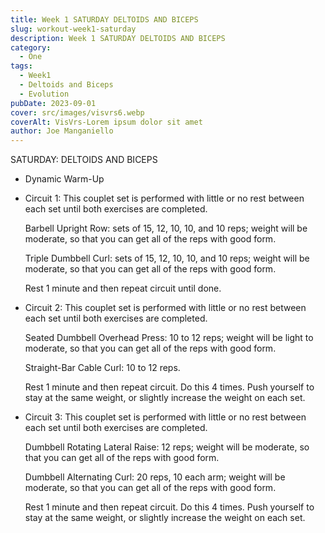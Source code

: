 ```yaml
---
title: Week 1 SATURDAY DELTOIDS AND BICEPS
slug: workout-week1-saturday
description: Week 1 SATURDAY DELTOIDS AND BICEPS  
category:
  - One
tags:
  - Week1
  - Deltoids and Biceps
  - Evolution
pubDate: 2023-09-01
cover: src/images/visvrs6.webp
coverAlt: VisVrs-Lorem ipsum dolor sit amet
author: Joe Manganiello
---
```


SATURDAY: DELTOIDS AND BICEPS

- Dynamic Warm-Up

- Circuit 1: This couplet set is performed with little or no rest between each set until both exercises are completed.

  Barbell Upright Row: sets of 15, 12, 10, 10, and 10 reps; weight will be moderate, so that you can get all of the reps with good form.

  Triple Dumbbell Curl: sets of 15, 12, 10, 10, and 10 reps; weight will be moderate, so that you can get all of the reps with good form.

  Rest 1 minute and then repeat circuit until done.

- Circuit 2: This couplet set is performed with little or no rest between each set until both exercises are completed.

  Seated Dumbbell Overhead Press: 10 to 12 reps; weight will be light to moderate, so that you can get all of the reps with good form.

  Straight-Bar Cable Curl: 10 to 12 reps.

  Rest 1 minute and then repeat circuit. Do this 4 times. Push yourself to stay at the same weight, or slightly increase the weight on each set.

- Circuit 3: This couplet set is performed with little or no rest between each set until both exercises are completed.

  Dumbbell Rotating Lateral Raise: 12 reps; weight will be moderate, so that you can get all of the reps with good form.

  Dumbbell Alternating Curl: 20 reps, 10 each arm; weight will be moderate, so that you can get all of the reps with good form.

  Rest 1 minute and then repeat circuit. Do this 4 times. Push yourself to stay at the same weight, or slightly increase the weight on each set.